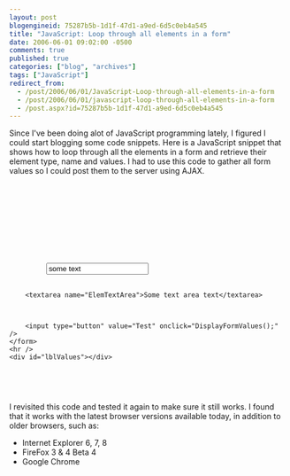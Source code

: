 ```yaml
---
layout: post
blogengineid: 75287b5b-1d1f-47d1-a9ed-6d5c0eb4a545
title: "JavaScript: Loop through all elements in a form"
date: 2006-06-01 09:02:00 -0500
comments: true
published: true
categories: ["blog", "archives"]
tags: ["JavaScript"]
redirect_from: 
  - /post/2006/06/01/JavaScript-Loop-through-all-elements-in-a-form
  - /post/2006/06/01/javascript-loop-through-all-elements-in-a-form
  - /post.aspx?id=75287b5b-1d1f-47d1-a9ed-6d5c0eb4a545
---
```

<!-- more -->

Since I've been doing alot of JavaScript programming lately, I figured I could start blogging some code snippets. Here is a JavaScript snippet that shows how to loop through all the elements in a form and retrieve their element type, name and values. I had to use this code to gather all form values so I could post them to the server using AJAX.
<pre class="brush: xml; first-line: 1; tab-size: 4; toolbar: false; "><html>
<head>
<script type="text/javascript">
    function DisplayFormValues()
    {
        var str = '';
        var elem = document.getElementById('frmMain').elements;
        for(var i = 0; i < elem.length; i++)
        {
            str += "<b>Type:</b>" + elem[i].type + "&amp;nbsp&amp;nbsp";
            str += "<b>Name:</b>" + elem[i].name + "&amp;nbsp;&amp;nbsp;";
            str += "<b>Value:</b><i>" + elem[i].value + "</i>&amp;nbsp;&amp;nbsp;";
            str += "<BR>";
        } 
        document.getElementById('lblValues').innerHTML = str;
    }
</script>
</head>
<body>
    <form id="frmMain" name="frmMain">
        <input type="hidden" name="ElemHidden" value="some hidden text" />
        <input type="text" name="ElemText" value="some text" />

        <textarea name="ElemTextArea">Some text area text</textarea>

        

        <input type="button" value="Test" onclick="DisplayFormValues();" /> 
    </form>
    <hr />
    <div id="lblValues"></div>
</body>
</html></pre>

I revisited this code and tested it again to make sure it still works. I found that it works with the latest browser versions available today, in addition to older browsers, such as:
<ul>
<li>Internet Explorer 6, 7, 8</li>
<li>FireFox 3 &amp; 4 Beta 4</li>
<li>Google Chrome</li>
</ul>

